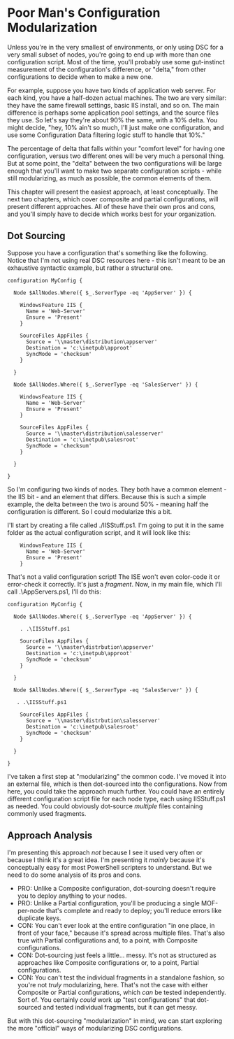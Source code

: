 # Poor Man's Configuration Modularization
Unless you're in the very smallest of environments, or only using DSC for a very small subset of nodes, you're going to end up with more than one configuration script. Most of the time, you'll probably use some gut-instinct measurement of the configuration's difference, or "delta," from other configurations to decide when to make a new one.

For example, suppose you have two kinds of application web server. For each kind, you have a half-dozen actual machines. The two are very similar: they have the same firewall settings, basic IIS install, and so on. The main difference is perhaps some application pool settings, and the source files they use. So let's say they're about 90% the same, with a 10% delta. You might decide, "hey, 10% ain't so much, I'll just make one configuration, and use some Configuration Data filtering logic stuff to handle that 10%." 

The percentage of delta that falls within your "comfort level" for having one configuration, versus two different ones will be very much a personal thing. But at some point, the "delta" between the two configurations will be large enough that you'll want to make two separate configuration scripts - while still modularizing, as much as possible, the common elements of them.

This chapter will present the easiest approach, at least conceptually. The next two chapters, which cover composite and partial configurations, will present different approaches. All of these have their own pros and cons, and you'll simply have to decide which works best for _your_ organization.

## Dot Sourcing
Suppose you have a configuration that's something like the following. Notice that I'm not using real DSC resources here - this isn't meant to be an exhaustive syntactic example, but rather a structural one.

```
configuration MyConfig {

  Node $AllNodes.Where({ $_.ServerType -eq 'AppServer' }) {

    WindowsFeature IIS {
      Name = 'Web-Server'
      Ensure = 'Present'
    }
    
    SourceFiles AppFiles {
      Source = '\\master\distribution\appserver'
      Destination = 'c:\inetpub\approot'
      SyncMode = 'checksum'
    }

  }

  Node $AllNodes.Where({ $_.ServerType -eq 'SalesServer' }) {

    WindowsFeature IIS {
      Name = 'Web-Server'
      Ensure = 'Present'
    }
    
    SourceFiles AppFiles {
      Source = '\\master\distribution\salesserver'
      Destination = 'c:\inetpub\salesroot'
      SyncMode = 'checksum'
    }

  }

}
```

So I'm configuring two kinds of nodes. They both have a common element - the IIS bit - and an element that differs. Because this is such a simple example, the delta between the two is around 50% - meaning half the configuration is different. So I could modularize this a bit.

I'll start by creating a file called ./IISStuff.ps1. I'm going to put it in the same folder as the actual configuration script, and it will look like this:

```
    WindowsFeature IIS {
      Name = 'Web-Server'
      Ensure = 'Present'
    }
```

That's not a valid configuration script! The ISE won't even color-code it or error-check it correctly. It's just a _fragment_. Now, in my main file, which I'll call .\AppServers.ps1, I'll do this:

```
configuration MyConfig {

  Node $AllNodes.Where({ $_.ServerType -eq 'AppServer' }) {

    . .\IISStuff.ps1
        
    SourceFiles AppFiles {
      Source = '\\master\distrbution\appserver'
      Destination = 'c:\inetpub\approot'
      SyncMode = 'checksum'
    }

  }

  Node $AllNodes.Where({ $_.ServerType -eq 'SalesServer' }) {

   . .\IISStuff.ps1
    
    SourceFiles AppFiles {
      Source = '\\master\distrbution\salesserver'
      Destination = 'c:\inetpub\salesroot'
      SyncMode = 'checksum'
    }

  }

}
```

I've taken a first step at "modularizing" the common code. I've moved it into an external file, which is then dot-sourced into the configurations. Now from here, you could take the approach much further. You could have an entirely different configuration script file for each node type, each using IISStuff.ps1 as needed. You could obviously dot-source _multiple_ files containing commonly used fragments. 

## Approach Analysis
I'm presenting this approach _not_ because I see it used very often or because I think it's a great idea. I'm presenting it _mainly_ because it's conceptually easy for most PowerShell scripters to understand. But we need to do some analysis of its pros and cons.

* PRO: Unlike a Composite configuration, dot-sourcing doesn't require you to deploy anything to your nodes. 
* PRO: Unlike a Partial configuration, you'll be producing a single MOF-per-node that's complete and ready to deploy; you'll reduce errors like duplicate keys.
* CON: You can't ever look at the entire configuration "in one place, in front of your face," because it's spread across multiple files. That's also true with Partial configurations and, to a point, with Composite configurations.
* CON: Dot-sourcing just feels a little... messy. It's not as structured as approaches like Composite configurations or, to a point, Partial configurations.
* CON: You can't test the individual fragments in a standalone fashion, so you're not _truly_ modularizing, here. That's not the case with either Composite or Partial configurations, which _can_ be tested independently. Sort of. You certainly _could_ work up "test configurations" that dot-sourced and tested individual fragments, but it can get messy.

But with this dot-sourcing "modularization" in mind, we can start exploring the more "official" ways of modularizing DSC configurations.